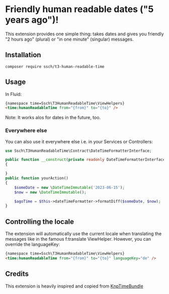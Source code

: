 # Friendly human readable dates ("5 years ago")!

This extension provides one simple thing: takes dates and gives you friendly "2 hours ago" (plural) or "in one minute" (singular) messages.

## Installation

```
composer require ssch/t3-human-readable-time
```

## Usage

In Fluid:

```html
{namespace time=Ssch\T3HumanReadableTime\ViewHelpers}
<time:humanReadableTime from="{from}" to="{to}" />
```

Note: It works alos for dates in the future, too.

### Everywhere else

You can also use it everywhere else i.e. in your Services or Controllers:

```php
use Ssch\T3HumanReadableTime\Contract\DateTimeFormatterInterface;

public function __construct(private readonly DateTimeFormatterInterface $dateTimeFormatter)
{

}
public function yourAction()
{
    $someDate = new \DateTimeImmutable('2023-06-15');
    $now = new \DateTimeImmutable();

    $agoTime = $this->dateTimeFormatter->formatDiff($someDate, $now);
}
```

## Controlling the locale

The extension will automatically use the current locale when translating
the messages like in the famous f:translate ViewHelper. However, you can override the languageKey:

```html
{namespace time=Ssch\T3HumanReadableTime\ViewHelpers}
<time:humanReadableTime from="{from}" to="{to}" languageKey="de" />
```

## Credits
This extension is heavily inspired and copied from [KnpTimeBundle](https://github.com/KnpLabs/KnpTimeBundle)
